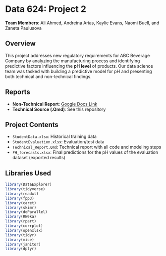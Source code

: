 # Data 624: Project 2

**Team Members**: Ali Ahmed, Andreina Arias, Kaylie Evans, Naomi Buell, and Zaneta Paulusova  

## Overview

This project addresses new regulatory requirements for ABC Beverage Company by analyzing the manufacturing process and identifying predictive factors influencing the **pH level** of products. Our data science team was tasked with building a predictive model for pH and presenting both technical and non-technical findings.

## Reports

- **Non-Technical Report**: [Google Docs Link](https://docs.google.com/document/d/1d8GVdmhSgmLv7RbIlDRXptjA4X7Tk-9nf_KX27u-PG4/edit?usp=sharing)
- **Technical Source (.Qmd)**: See this repository

## Project Contents

- `StudentData.xlsx`: Historical training data
- `StudentEvaluation.xlsx`: Evaluation/test data
- `Technical_Report.Qmd`: Technical report with all code and modeling steps
- `PH_forecasts.xlsx`: Final predictions for the pH values of the evaluation dataset (exported results)

## Libraries Used

```r
library(DataExplorer)
library(tidyverse)
library(readxl)
library(fpp3)
library(caret)
library(skimr)
library(doParallel)
library(RWeka)
library(rpart)
library(corrplot)
library(openxlsx)
library(tidyr)
library(mice)
library(janitor)
library(dplyr)
